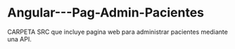 # Angular---Pag-Admin-Pacientes

CARPETA SRC que incluye pagina web para administrar pacientes mediante una API.
